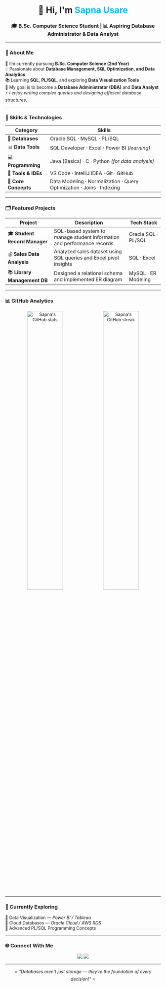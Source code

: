 <!-- HEADER -->
<h1 align="center">👋 Hi, I'm <span style="color:#00BFFF;">Sapna Usare</span></h1>
<h3 align="center">🎓 B.Sc. Computer Science Student | 📊 Aspiring Database Administrator & Data Analyst</h3>

---

<!-- ABOUT -->
### 💫 About Me  
🌱 I’m currently pursuing **B.Sc. Computer Science (2nd Year)**  
💡 Passionate about **Database Management, SQL Optimization, and Data Analytics**  
📚 Learning **SQL**, **PL/SQL**, and exploring **Data Visualization Tools**  
🎯 My goal is to become a **Database Administrator (DBA)** and **Data Analyst**  
⚡ *I enjoy writing complex queries and designing efficient database structures.*

---

<!-- SKILLS -->
### 🧠 Skills & Technologies  

| Category | Skills |
|-----------|---------|
| 💾 **Databases** | Oracle SQL · MySQL · PL/SQL |
| 📊 **Data Tools** | SQL Developer · Excel · Power BI *(learning)* |
| 💻 **Programming** | Java (Basics) · C · Python *(for data analysis)* |
| 🧰 **Tools & IDEs** | VS Code · IntelliJ IDEA · Git · GitHub |
| 🔐 **Core Concepts** | Data Modeling · Normalization · Query Optimization · Joins · Indexing |

---

<!-- PROJECTS -->
### 🗂️ Featured Projects  

| Project | Description | Tech Stack |
|----------|--------------|-------------|
| 🎓 **Student Record Manager** | SQL-based system to manage student information and performance records | Oracle SQL · PL/SQL |
| 💰 **Sales Data Analysis** | Analyzed sales dataset using SQL queries and Excel pivot insights | SQL · Excel |
| 📚 **Library Management DB** | Designed a relational schema and implemented ER diagram | MySQL · ER Modeling |

---

<!-- STATS -->
### 📊 GitHub Analytics  

<p align="center">
  <img src="https://github-readme-stats.vercel.app/api?username=sapna-usare&show_icons=true&theme=tokyonight&hide_border=true" width="48%" alt="Sapna's GitHub stats"/>
  <img src="https://github-readme-streak-stats.herokuapp.com/?user=sapna-usare&theme=tokyonight&hide_border=true" width="48%" alt="Sapna's GitHub streak"/>
</p>

---

<!-- CURRENTLY LEARNING -->
### 🧩 Currently Exploring  
🔹 Data Visualization — *Power BI / Tableau*  
🔹 Cloud Databases — *Oracle Cloud / AWS RDS*  
🔹 Advanced PL/SQL Programming Concepts  

---

<!-- CONNECT -->
### 🌐 Connect With Me  

<p align="center">
  <a href="mailto:sapna.usare@gmail.com"><img src="https://img.shields.io/badge/Gmail-D14836?style=for-the-badge&logo=gmail&logoColor=white"/></a>
  <a href="https://www.linkedin.com/in/sapna-usare/"><img src="https://img.shields.io/badge/LinkedIn-0077B5?style=for-the-badge&logo=linkedin&logoColor=white"/></a>
</p>

---

<p align="center">
  ⭐ <i>"Databases aren’t just storage — they’re the foundation of every decision!"</i> ⭐
</p>
